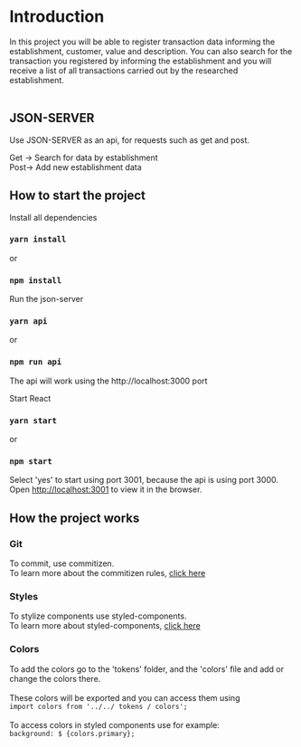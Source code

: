 # Introduction

In this project you will be able to register transaction data informing the establishment, customer, value and description. You can also search for the transaction you registered by informing the establishment and you will receive a list of all transactions carried out by the researched establishment.<br /><br />

## JSON-SERVER
Use JSON-SERVER as an api, for requests such as get and post.<br />

Get -> Search for data by establishment<br />
Post-> Add new establishment data

## How to start the project

Install all dependencies

### `yarn install`
or
### `npm install`

Run the json-server

### `yarn api`
or
### `npm run api`

The api will work using the http://localhost:3000 port

Start React

### `yarn start`
or
### `npm start`

Select 'yes' to start using port 3001, because the api is using port 3000.<br />Open [http://localhost:3001](http://localhost:3001) to view it in the browser.

## How the project works

### Git
To commit, use commitizen. <br />To learn more about the commitizen rules, [click here](https://github.com/commitizen/cz-cli)

### Styles
To stylize components use styled-components. <br />To learn more about styled-components, [click here](https://styled-components.com/)

### Colors
To add the colors go to the 'tokens' folder, and the 'colors' file and add or change the colors there.<br /><br />
These colors will be exported and you can access them using<br />```import colors from '../../ tokens / colors';```<br /><br />
To access colors in styled components use for example:<br /> ```background: $ {colors.primary};```<br /><br />
